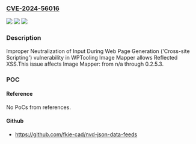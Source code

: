 ### [CVE-2024-56016](https://cve.mitre.org/cgi-bin/cvename.cgi?name=CVE-2024-56016)
![](https://img.shields.io/static/v1?label=Product&message=Image%20Mapper&color=blue)
![](https://img.shields.io/static/v1?label=Version&message=n%2Fa%3C%3D%200.2.5.3%20&color=brighgreen)
![](https://img.shields.io/static/v1?label=Vulnerability&message=CWE-79%20Improper%20Neutralization%20of%20Input%20During%20Web%20Page%20Generation%20('Cross-site%20Scripting')&color=brighgreen)

### Description

Improper Neutralization of Input During Web Page Generation ('Cross-site Scripting') vulnerability in WPTooling Image Mapper allows Reflected XSS.This issue affects Image Mapper: from n/a through 0.2.5.3.

### POC

#### Reference
No PoCs from references.

#### Github
- https://github.com/fkie-cad/nvd-json-data-feeds

